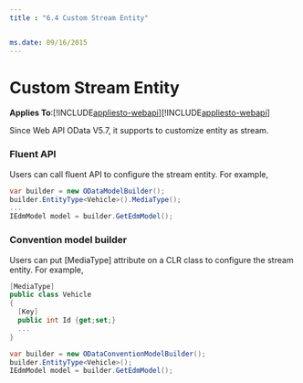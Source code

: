 ```yaml
---
title : "6.4 Custom Stream Entity"


ms.date: 09/16/2015
---
```

# Custom Stream Entity
**Applies To**:[!INCLUDE[appliesto-webapi](../includes/appliesto-webapi-v7.md)][!INCLUDE[appliesto-webapi](../includes/appliesto-webapi-v6.md)]

Since Web API OData V5.7, it supports to customize entity as stream.

### Fluent API

Users can call fluent API to configure the stream entity. For example,

```C#
var builder = new ODataModelBuilder();
builder.EntityType<Vehicle>().MediaType();
...
IEdmModel model = builder.GetEdmModel();
```

### Convention model builder

Users can put [MediaType] attribute on a CLR class to configure the stream entity. For example,

```C#
[MediaType]  
public class Vehicle
{
  [Key]
  public int Id {get;set;}
  ...
}

var builder = new ODataConventionModelBuilder();
builder.EntityType<Vehicle>();
IEdmModel model = builder.GetEdmModel();
```
